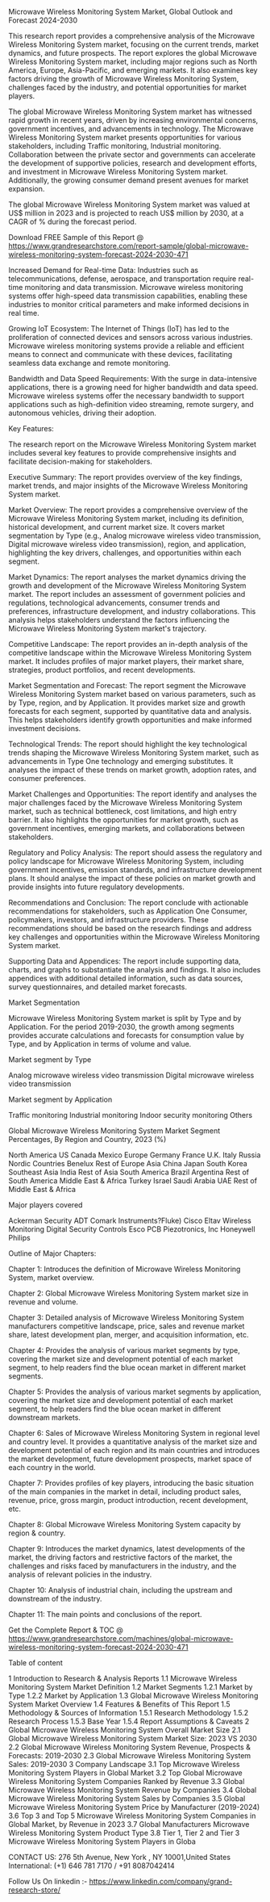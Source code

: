 Microwave Wireless Monitoring System Market, Global Outlook and Forecast 2024-2030

This research report provides a comprehensive analysis of the Microwave Wireless Monitoring System market, focusing on the current trends, market dynamics, and future prospects. The report explores the global Microwave Wireless Monitoring System market, including major regions such as North America, Europe, Asia-Pacific, and emerging markets. It also examines key factors driving the growth of Microwave Wireless Monitoring System, challenges faced by the industry, and potential opportunities for market players.

The global Microwave Wireless Monitoring System market has witnessed rapid growth in recent years, driven by increasing environmental concerns, government incentives, and advancements in technology. The Microwave Wireless Monitoring System market presents opportunities for various stakeholders, including Traffic monitoring, Industrial monitoring. Collaboration between the private sector and governments can accelerate the development of supportive policies, research and development efforts, and investment in Microwave Wireless Monitoring System market. Additionally, the growing consumer demand present avenues for market expansion.

The global Microwave Wireless Monitoring System market was valued at US$ million in 2023 and is projected to reach US$ million by 2030, at a CAGR of % during the forecast period.

Download FREE Sample of this Report @ https://www.grandresearchstore.com/report-sample/global-microwave-wireless-monitoring-system-forecast-2024-2030-471


Increased Demand for Real-time Data: Industries such as telecommunications, defense, aerospace, and transportation require real-time monitoring and data transmission. Microwave wireless monitoring systems offer high-speed data transmission capabilities, enabling these industries to monitor critical parameters and make informed decisions in real time.

Growing IoT Ecosystem: The Internet of Things (IoT) has led to the proliferation of connected devices and sensors across various industries. Microwave wireless monitoring systems provide a reliable and efficient means to connect and communicate with these devices, facilitating seamless data exchange and remote monitoring.

Bandwidth and Data Speed Requirements: With the surge in data-intensive applications, there is a growing need for higher bandwidth and data speed. Microwave wireless systems offer the necessary bandwidth to support applications such as high-definition video streaming, remote surgery, and autonomous vehicles, driving their adoption.

Key Features:

The research report on the Microwave Wireless Monitoring System market includes several key features to provide comprehensive insights and facilitate decision-making for stakeholders.

Executive Summary: The report provides overview of the key findings, market trends, and major insights of the Microwave Wireless Monitoring System market.

Market Overview: The report provides a comprehensive overview of the Microwave Wireless Monitoring System market, including its definition, historical development, and current market size. It covers market segmentation by Type (e.g., Analog microwave wireless video transmission, Digital microwave wireless video transmission), region, and application, highlighting the key drivers, challenges, and opportunities within each segment.

Market Dynamics: The report analyses the market dynamics driving the growth and development of the Microwave Wireless Monitoring System market. The report includes an assessment of government policies and regulations, technological advancements, consumer trends and preferences, infrastructure development, and industry collaborations. This analysis helps stakeholders understand the factors influencing the Microwave Wireless Monitoring System market's trajectory.

Competitive Landscape: The report provides an in-depth analysis of the competitive landscape within the Microwave Wireless Monitoring System market. It includes profiles of major market players, their market share, strategies, product portfolios, and recent developments.

Market Segmentation and Forecast: The report segment the Microwave Wireless Monitoring System market based on various parameters, such as by Type, region, and by Application. It provides market size and growth forecasts for each segment, supported by quantitative data and analysis. This helps stakeholders identify growth opportunities and make informed investment decisions.

Technological Trends: The report should highlight the key technological trends shaping the Microwave Wireless Monitoring System market, such as advancements in Type One technology and emerging substitutes. It analyses the impact of these trends on market growth, adoption rates, and consumer preferences.

Market Challenges and Opportunities: The report identify and analyses the major challenges faced by the Microwave Wireless Monitoring System market, such as technical bottleneck, cost limitations, and high entry barrier. It also highlights the opportunities for market growth, such as government incentives, emerging markets, and collaborations between stakeholders.

Regulatory and Policy Analysis: The report should assess the regulatory and policy landscape for Microwave Wireless Monitoring System, including government incentives, emission standards, and infrastructure development plans. It should analyse the impact of these policies on market growth and provide insights into future regulatory developments.

Recommendations and Conclusion: The report conclude with actionable recommendations for stakeholders, such as Application One Consumer, policymakers, investors, and infrastructure providers. These recommendations should be based on the research findings and address key challenges and opportunities within the Microwave Wireless Monitoring System market.

Supporting Data and Appendices: The report include supporting data, charts, and graphs to substantiate the analysis and findings. It also includes appendices with additional detailed information, such as data sources, survey questionnaires, and detailed market forecasts.

Market Segmentation

Microwave Wireless Monitoring System market is split by Type and by Application. For the period 2019-2030, the growth among segments provides accurate calculations and forecasts for consumption value by Type, and by Application in terms of volume and value.



Market segment by Type



Analog microwave wireless video transmission
Digital microwave wireless video transmission


Market segment by Application



Traffic monitoring
Industrial monitoring
Indoor security monitoring
Others


Global Microwave Wireless Monitoring System Market Segment Percentages, By Region and Country, 2023 (%)



North America
US
Canada
Mexico
Europe
Germany
France
U.K.
Italy
Russia
Nordic Countries
Benelux
Rest of Europe
Asia
China
Japan
South Korea
Southeast Asia
India
Rest of Asia
South America
Brazil
Argentina
Rest of South America
Middle East & Africa
Turkey
Israel
Saudi Arabia
UAE
Rest of Middle East & Africa


Major players covered



Ackerman Security
ADT
Comark Instruments?Fluke)
Cisco
Eltav Wireless Monitoring
Digital Security Controls
Esco
PCB Piezotronics, Inc
Honeywell
Philips


Outline of Major Chapters:

Chapter 1: Introduces the definition of Microwave Wireless Monitoring System, market overview.

Chapter 2: Global Microwave Wireless Monitoring System market size in revenue and volume.

Chapter 3: Detailed analysis of Microwave Wireless Monitoring System manufacturers competitive landscape, price, sales and revenue market share, latest development plan, merger, and acquisition information, etc.

Chapter 4: Provides the analysis of various market segments by type, covering the market size and development potential of each market segment, to help readers find the blue ocean market in different market segments.

Chapter 5: Provides the analysis of various market segments by application, covering the market size and development potential of each market segment, to help readers find the blue ocean market in different downstream markets.

Chapter 6: Sales of Microwave Wireless Monitoring System in regional level and country level. It provides a quantitative analysis of the market size and development potential of each region and its main countries and introduces the market development, future development prospects, market space of each country in the world.

Chapter 7: Provides profiles of key players, introducing the basic situation of the main companies in the market in detail, including product sales, revenue, price, gross margin, product introduction, recent development, etc.

Chapter 8: Global Microwave Wireless Monitoring System capacity by region & country.

Chapter 9: Introduces the market dynamics, latest developments of the market, the driving factors and restrictive factors of the market, the challenges and risks faced by manufacturers in the industry, and the analysis of relevant policies in the industry.

Chapter 10: Analysis of industrial chain, including the upstream and downstream of the industry.

Chapter 11: The main points and conclusions of the report.

Get the Complete Report & TOC @ https://www.grandresearchstore.com/machines/global-microwave-wireless-monitoring-system-forecast-2024-2030-471

Table of content

1 Introduction to Research & Analysis Reports
1.1 Microwave Wireless Monitoring System Market Definition
1.2 Market Segments
1.2.1 Market by Type
1.2.2 Market by Application
1.3 Global Microwave Wireless Monitoring System Market Overview
1.4 Features & Benefits of This Report
1.5 Methodology & Sources of Information
1.5.1 Research Methodology
1.5.2 Research Process
1.5.3 Base Year
1.5.4 Report Assumptions & Caveats
2 Global Microwave Wireless Monitoring System Overall Market Size
2.1 Global Microwave Wireless Monitoring System Market Size: 2023 VS 2030
2.2 Global Microwave Wireless Monitoring System Revenue, Prospects & Forecasts: 2019-2030
2.3 Global Microwave Wireless Monitoring System Sales: 2019-2030
3 Company Landscape
3.1 Top Microwave Wireless Monitoring System Players in Global Market
3.2 Top Global Microwave Wireless Monitoring System Companies Ranked by Revenue
3.3 Global Microwave Wireless Monitoring System Revenue by Companies
3.4 Global Microwave Wireless Monitoring System Sales by Companies
3.5 Global Microwave Wireless Monitoring System Price by Manufacturer (2019-2024)
3.6 Top 3 and Top 5 Microwave Wireless Monitoring System Companies in Global Market, by Revenue in 2023
3.7 Global Manufacturers Microwave Wireless Monitoring System Product Type
3.8 Tier 1, Tier 2 and Tier 3 Microwave Wireless Monitoring System Players in Globa

CONTACT US:
276 5th Avenue, New York , NY 10001,United States
International: (+1) 646 781 7170 / +91 8087042414

Follow Us On linkedin :- https://www.linkedin.com/company/grand-research-store/
 

